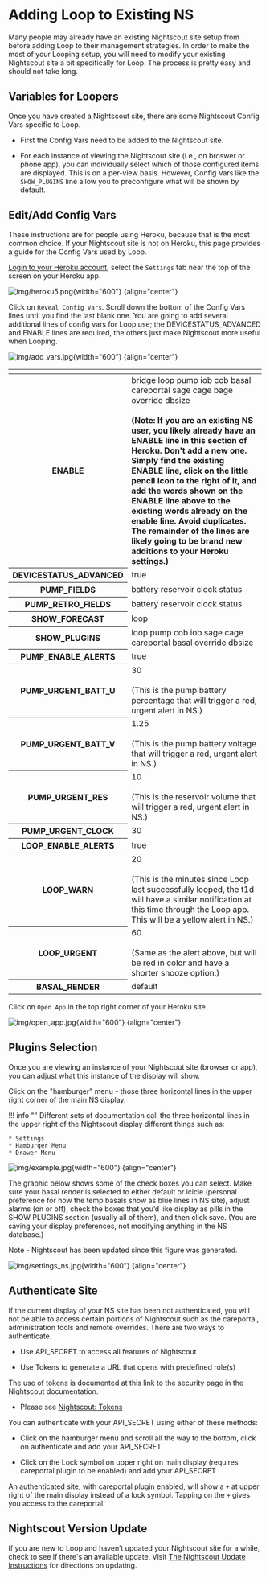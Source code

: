 # Adding Loop to Existing NS

Many people may already have an existing Nightscout site setup from before adding Loop to their management strategies. In order to make the most of your Looping setup, you will need to modify your existing Nightscout site a bit specifically for Loop. The process is pretty easy and should not take long.

## Variables for Loopers

Once you have created a Nightscout site, there are some Nightscout Config Vars specific to Loop.

* First the Config Vars need to be added to the Nightscout site.

* For each instance of viewing the Nightscout site (i.e., on broswer or phone app), you can individually select which of those configured items are displayed.  This is on a per-view basis. However, Config Vars like the `SHOW_PLUGINS` line allow you to preconfigure what will be shown by default.


## Edit/Add Config Vars

These instructions are for people using Heroku, because that is the most common choice. If your Nightscout site is not on Heroku, this page provides a guide for the Config Vars used by Loop.

[Login to your Heroku account](https://id.heroku.com/login), select the `Settings` tab near the top of the screen on your Heroku app.

![img/heroku5.png](img/heroku5.png){width="600"}
{align="center"}

Click on `Reveal Config Vars`.  Scroll down the bottom of the Config Vars lines until you find the last blank one.  You are going to add several additional lines of config vars for Loop use; the DEVICESTATUS_ADVANCED and ENABLE lines are required, the others just make Nightscout more useful when Looping.

![img/add_vars.jpg](img/add_vars.jpg){width="600"}
{align="center"}

<table>
<thead>
<tr>
<th></th>
<th></th>
</tr>
</thead>
<tbody>
<tr>
<th>ENABLE</th>
<td>bridge loop pump iob cob basal careportal sage cage bage override dbsize</br></br>
<b>(Note: If you are an existing NS user, you likely already have an ENABLE line in this section of Heroku. Don't add a new one. Simply find the existing ENABLE line, click on the little pencil icon to the right of it, and add the words shown on the ENABLE line above to the existing words already on the enable line.  Avoid duplicates. The remainder of the lines are likely going to be brand new additions to your Heroku settings.)</b></td>
</tr>
<tr>
<th>DEVICESTATUS_ADVANCED</th>
<td>true</td>
</tr>
<tr>
<th>PUMP_FIELDS</th>
<td>battery reservoir clock status</td>
</tr>
<tr>
<th>PUMP_RETRO_FIELDS</th>
<td>battery reservoir clock status</td>
</tr>
<tr>
<th>SHOW_FORECAST</th>
<td>loop</td>
</tr>
<tr>
<th>SHOW_PLUGINS</th>
<td>loop pump cob iob sage cage careportal basal override dbsize</td>
</tr>
<tr>
<th>PUMP_ENABLE_ALERTS</th>
<td>true</td>
</tr>
<tr>
<th>PUMP_URGENT_BATT_U</th>
<td>30</br></br>(This is the pump battery percentage that will trigger a red, urgent alert in NS.)</td>
</tr>
<tr>
<th>PUMP_URGENT_BATT_V</th>
<td>1.25</br></br>(This is the pump battery voltage that will trigger a red, urgent alert in NS.)</td>
</tr>
<tr>
<th>PUMP_URGENT_RES</th>
<td>10</br></br>(This is the reservoir volume that will trigger a red, urgent alert in NS.)</td>
</tr>
<tr>
<th>PUMP_URGENT_CLOCK</th>
<td>30</td>
</tr>
<tr>
<th>LOOP_ENABLE_ALERTS</th>
<td>true</td>
</tr>
<tr>
<th>LOOP_WARN</th>
<td>20</br></br>(This is the minutes since Loop last successfully looped, the t1d will have a similar notification at this time through the Loop app.  This will be a yellow alert in NS.)</td>
</tr>
<tr>
<th>LOOP_URGENT</th>
<td>60</br></br>(Same as the alert above, but will be red in color and have a shorter snooze option.)</td>
</tr>
<tr>
<th>BASAL_RENDER</th>
<td>default</td>
</tr>
</tbody>
</table>


Click on `Open App` in the top right corner of your Heroku site.

![img/open_app.jpg](img/open_app.jpg){width="600"}
{align="center"}

## Plugins Selection

Once you are viewing an instance of your Nightscout site (browser or app), you can adjust what this instance of the display will show.

Click on the "hamburger" menu - those three horizontal lines in the upper right corner of the main NS display.  

!!! info ""
    Different sets of documentation call the three horizontal lines in the upper right of the Nightscout display different things such as:

    * Settings
    * Hamburger Menu
    * Drawer Menu


![img/example.jpg](img/example.jpg){width="600"}
{align="center"}

The graphic below shows some of the check boxes you can select.  Make sure your basal render is selected to either default or icicle (personal preference for how the temp basals show as blue lines in NS site), adjust alarms (on or off), check the boxes that you’d like display as pills in the SHOW PLUGINS section (usually all of them), and then click save. (You are saving your display preferences, not modifying anything in the NS database.)

Note - Nightscout has been updated since this figure was generated.

![img/settings_ns.jpg](img/settings_ns.jpg){width="600"}
{align="center"}

##  Authenticate Site

If the current display of your NS site has been not authenticated, you will not be able to access certain portions of Nightscout such as the careportal, administration tools and remote overrides.  There are two ways to authenticate.

* Use API_SECRET to access all features of Nightscout

* Use Tokens to generate a URL that opens with predefined role(s)

The use of tokens is documented at this link to the security page in the Nightscout documentation.

* Please see [Nightscout: Tokens](http://nightscout.github.io/nightscout/security/#create-authentication-tokens-for-users)

You can authenticate with your API_SECRET using either of these methods:

* Click on the hamburger menu and scroll all the way to the bottom, click on authenticate and add your API_SECRET

* Click on the Lock symbol on upper right on main display (requires careportal plugin to be enabled) and add your API_SECRET

An authenticated site, with careportal plugin enabled, will show a `+` at upper right of the main display instead of a lock symbol. Tapping on the `+` gives you access to the careportal.


## Nightscout Version Update

If you are new to Loop and haven’t updated your Nightscout site for a while, check to see if there's an available update. Visit [The Nightscout Update Instructions](https://nightscout.github.io/update/update/) for directions on updating.
